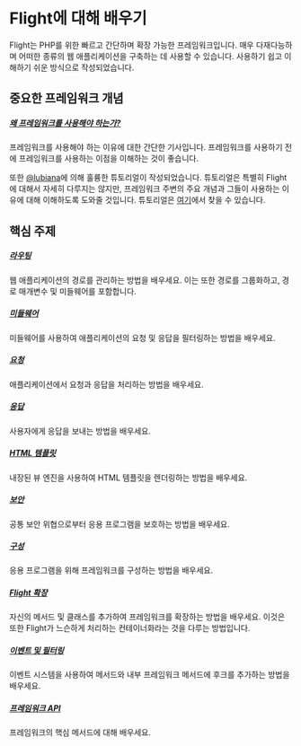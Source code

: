 # Flight에 대해 배우기

Flight는 PHP를 위한 빠르고 간단하며 확장 가능한 프레임워크입니다. 매우 다재다능하며 어떠한 종류의 웹 애플리케이션을 구축하는 데 사용할 수 있습니다. 사용하기 쉽고 이해하기 쉬운 방식으로 작성되었습니다.

## 중요한 프레임워크 개념

##### [왜 프레임워크를 사용해야 하는가?](/learn/why-frameworks)

프레임워크를 사용해야 하는 이유에 대한 간단한 기사입니다. 프레임워크를 사용하기 전에 프레임워크를 사용하는 이점을 이해하는 것이 좋습니다.

또한 [@lubiana](https://git.php.fail/lubiana)에 의해 훌륭한 튜토리얼이 작성되었습니다. 튜토리얼은 특별히 Flight에 대해서 자세히 다루지는 않지만, 프레임워크 주변의 주요 개념과 그들이 사용하는 이유에 대해 이해하도록 도와줄 것입니다. 튜토리얼은 [여기](https://git.php.fail/lubiana/no-framework-tutorial/src/branch/master/04-development-helpers.md)에서 찾을 수 있습니다.

## 핵심 주제

##### [라우팅](/learn/routing)

웹 애플리케이션의 경로를 관리하는 방법을 배우세요. 이는 또한 경로를 그룹화하고, 경로 매개변수 및 미들웨어를 포함합니다.

##### [미들웨어](/learn/middleware)

미들웨어를 사용하여 애플리케이션의 요청 및 응답을 필터링하는 방법을 배우세요.

##### [요청](/learn/requests)

애플리케이션에서 요청과 응답을 처리하는 방법을 배우세요.

##### [응답](/learn/responses)

사용자에게 응답을 보내는 방법을 배우세요.

##### [HTML 템플릿](/learn/templates)

내장된 뷰 엔진을 사용하여 HTML 템플릿을 렌더링하는 방법을 배우세요.

##### [보안](/learn/security)

공통 보안 위협으로부터 응용 프로그램을 보호하는 방법을 배우세요.

##### [구성](/learn/configuration)

응용 프로그램을 위해 프레임워크를 구성하는 방법을 배우세요.

##### [Flight 확장](/learn/extending)

자신의 메서드 및 클래스를 추가하여 프레임워크를 확장하는 방법을 배우세요. 이것은 또한 Flight가 느슨하게 처리하는 컨테이너화라는 것을 다루는 방법입니다.

##### [이벤트 및 필터링](/learn/filtering)

이벤트 시스템을 사용하여 메서드와 내부 프레임워크 메서드에 후크를 추가하는 방법을 배우세요.

##### [프레임워크 API](/learn/api)

프레임워크의 핵심 메서드에 대해 배우세요.